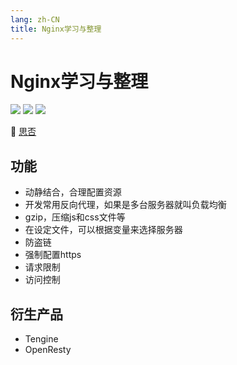 ```yaml
---
lang: zh-CN
title: Nginx学习与整理
---
```


# Nginx学习与整理

![](https://img.shields.io/badge/-Javascript-9ca3af.svg?logo=javascript&style=popout-square) ![](https://img.shields.io/badge/-Typescript-9ca3af.svg?logo=typescript&style=popout-square) ![](https://img.shields.io/badge/-Nginx-9ca3af.svg?logo=nginx&style=popout-square)



📡  [思否](https://segmentfault.com/a/1190000042334985)



## 功能

+ 动静结合，合理配置资源
+ 开发常用反向代理，如果是多台服务器就叫负载均衡
+ gzip，压缩js和css文件等
+ 在设定文件，可以根据变量来选择服务器
+ 防盗链
+ 强制配置https
+ 请求限制
+ 访问控制



## 衍生产品

- Tengine
- OpenResty
